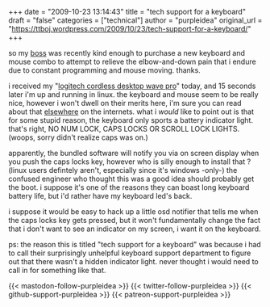 +++
date = "2009-10-23 13:14:43"
title = "tech support for a keyboard"
draft = "false"
categories = ["technical"]
author = "purpleidea"
original_url = "https://ttboj.wordpress.com/2009/10/23/tech-support-for-a-keyboard/"
+++

so my <a href="http://www.cs.mcgill.ca/">boss</a> was recently kind enough to purchase a new keyboard and mouse combo to attempt to relieve the elbow-and-down pain that i endure due to constant programming and mouse moving. thanks.

i received my "<a href="http://www.logitech.com/index.cfm/keyboards/keyboard_mice_combos/devices/4677&amp;cl=US,EN">logitech cordless desktop wave pro</a>" today, and 15 seconds later i'm up and running in linux. the keyboard and mouse seem to be really nice, however i won't dwell on their merits here, i'm sure you can read about that <a href="http://www.aselabs.com/articles.php?id=279">elsewhere</a> on the internets. what i <em>would</em> like to point out is that for some stupid reason, the keyboard only sports a battery indicator light. that's right, NO NUM LOCK, CAPS LOCKS OR SCROLL LOCK LIGHTS. (woops, sorry didn't realize caps was on.)

apparently, the bundled software will notify you via on screen display when you push the caps locks key, however who is silly enough to install that ? (linux users defintely aren't, especially since it's windows -only-) the confused engineer who thought this was a good idea should probably get the boot. i suppose it's one of the reasons they can boast long keyboard battery life, but i'd rather have my keyboard led's back.

i suppose it would be easy to hack up a little osd notifier that tells me when the caps locks key gets pressed, but it won't fundamentally change the fact that i don't want to see an indicator on my screen, i want it on the keyboard.

ps: the reason this is titled "tech support for a keyboard" was because i had to call their surprisingly unhelpful keyboard support department to figure out that there wasn't a hidden indicator light. never thought i would need to call in for something like that.

{{< mastodon-follow-purpleidea >}}
{{< twitter-follow-purpleidea >}}
{{< github-support-purpleidea >}}
{{< patreon-support-purpleidea >}}
